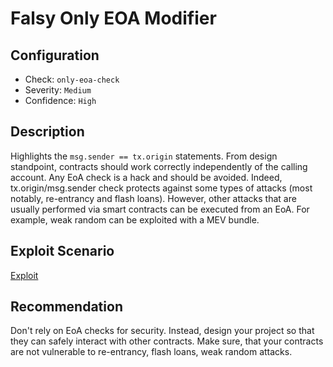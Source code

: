 # Falsy Only EOA Modifier

## Configuration
* Check: `only-eoa-check`
* Severity: `Medium`
* Confidence: `High`

## Description
Highlights the `msg.sender == tx.origin` statements.
From design standpoint, contracts should work correctly independently of the calling account. 
Any EoA check is a hack and should be avoided.
Indeed, tx.origin/msg.sender check protects against some types of attacks (most notably, re-entrancy and flash loans). However, other attacks that are usually performed via smart contracts can be executed from an EoA. For example, weak random can be exploited with a MEV bundle.

## Exploit Scenario
[Exploit](../tests/falsy_only_eoa_modifier_test.sol)

## Recommendation
Don't rely on EoA checks for security. Instead, design your project so that they can safely interact with other contracts. Make sure, that your contracts are not vulnerable to re-entrancy, flash loans, weak random attacks.